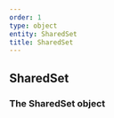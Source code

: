 ```yaml
---
order: 1
type: object
entity: SharedSet 
title: SharedSet 
---
```


## SharedSet 
### The SharedSet object

